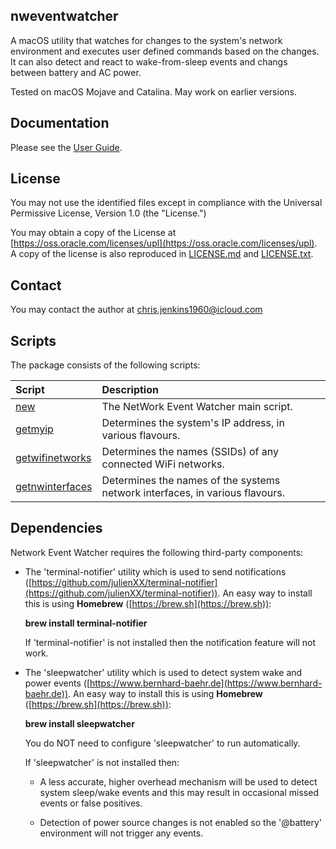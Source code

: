 ## nweventwatcher

A macOS utility that watches for changes to the system's network environment and executes user defined commands based on the changes. It can also detect and react to wake-from-sleep events and changs between battery and AC power.

Tested on macOS Mojave and Catalina. May work on earlier versions.

## Documentation
Please see the [User Guide](./UserGuide.md).

## License

You may not use the identified files except in compliance with the Universal Permissive License, Version 1.0 (the "License.")

You may obtain a copy of the License at [https://oss.oracle.com/licenses/upl](https://oss.oracle.com/licenses/upl).  A copy of the license is also reproduced in [LICENSE.md](./LICENSE.md) and [LICENSE.txt](./LICENSE.txt).

## Contact

You may contact the author at chris.jenkins1960@icloud.com 

## Scripts

The package consists of the following scripts:

| Script | Description  |
| :----- | :----------- |
| [new](./new) | The NetWork Event Watcher main script. |
| [getmyip](./getmyip) | Determines the system's IP address, in various flavours. |
| [getwifinetworks](./getwifinetworks) | Determines the names (SSIDs) of any connected WiFi networks. |
| [getnwinterfaces](./getnwinterfaces) | Determines the names of the systems network interfaces, in various flavours. |

## Dependencies

Network Event Watcher requires the following third-party components:

- The 'terminal-notifier' utility which is used to send notifications
  ([https://github.com/julienXX/terminal-notifier](https://github.com/julienXX/terminal-notifier)). An easy way to
  install this is using **Homebrew** ([https://brew.sh](https://brew.sh)):

  **brew install terminal-notifier**

  If 'terminal-notifier' is not installed then the notification
  feature will not work.

- The 'sleepwatcher' utility which is used to detect system wake
  and power events ([https://www.bernhard-baehr.de](https://www.bernhard-baehr.de)). An easy way to
  install this is using **Homebrew** ([https://brew.sh](https://brew.sh)):

  **brew install sleepwatcher**

  You do NOT need to configure 'sleepwatcher' to run automatically.

  If 'sleepwatcher' is not installed then:

  - A less accurate, higher overhead mechanism will be used to detect
    system sleep/wake events and this may result in occasional missed
    events or false positives.

  - Detection of power source changes is not enabled so the '@battery'
    environment will not trigger any events.

